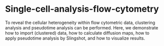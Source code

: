 # Single-cell-analysis-flow-cytometry
To reveal the cellular heterogeneity within flow cytometric data, clustering analysis and pseudotime analysis can be performed. Here, we demonstrate how to import (clustered) data, how to calculate diffusion maps, how to apply pseudotime analysis by Slingshot, and how to visualize results.
